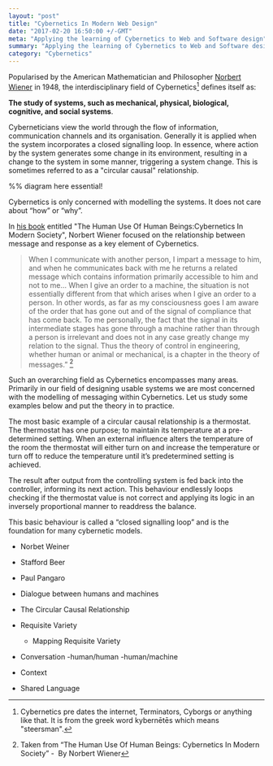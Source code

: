 ```yaml
---
layout: "post"
title: "Cybernetics In Modern Web Design"
date: "2017-02-20 16:50:00 +/-GMT"
meta: "Applying the learning of Cybernetics to Web and Software design"
summary: "Applying the learning of Cybernetics to Web and Software design"
category: "Cybernetics"
---
```

Popularised by the American Mathematician and Philosopher [Norbert Wiener](https://en.wikipedia.org/wiki/Norbert_Wiener) in 1948, the interdisciplinary field of Cybernetics[^1] defines itself as:

**The study of systems, such as mechanical, physical, biological, cognitive, and social systems**.

Cyberneticians view the world through the flow of information, communication channels and its organisation. Generally it is applied when the system incorporates a closed signalling loop. In essence, where action by the system generates some change in its environment, resulting in a change to the system in some manner, triggering a system change. This is sometimes referred to as a "circular causal" relationship.

%% diagram here essential!

Cybernetics is only concerned with modelling the systems. It does not care about “how” or “why”.

In [his book](https://www.amazon.co.uk/d/Books/Human-Use-Beings-Cybernetics-Society/0306803208) entitled "The Human Use Of Human Beings:Cybernetics In Modern Society", Norbert Wiener focused on the relationship between message and response as a key element of Cybernetics.

> When I communicate with another person, I impart a message to him, and when he communicates back with me he returns a related message which contains information primarily accessible to him and not to me… When I give an order to a machine, the situation is not essentially different from that which arises when I give an order to a person. In other words, as far as my consciousness goes I am aware of the order that has gone out and of the signal of compliance that has come back. To me personally, the fact that the signal in its intermediate stages has gone through a machine rather than through a person is irrelevant and does not in any case greatly change my relation to the signal. Thus the theory of control in engineering, whether human or animal or mechanical, is a chapter in the theory of messages.” [^2]

Such an overarching field as Cybernetics encompasses many areas. Primarily in our field of designing usable systems we are most concerned with the modelling of messaging within Cybernetics. Let us study some examples below and put the theory in to practice.

The most basic example of a circular causal relationship is a thermostat. The thermostat has one purpose; to maintain its temperature at a pre-determined setting. When an external influence alters the temperature of the room the thermostat will either turn on and increase the temperature or turn off to reduce the temperature until it’s predetermined setting is achieved.

The result after output from the controlling system is fed back into the controller, informing its next action. This behaviour endlessly loops checking if the thermostat value is not correct and applying its logic in an inversely proportional manner to readdress the balance.

This basic behaviour is called a “closed signalling loop” and is the foundation for many cybernetic models.

[^1]:   Cybernetics pre dates the internet, Terminators, Cyborgs or anything like that. It is from the greek word kybernētēs which means "steersman".

[^2]:   Taken from “The Human Use Of Human Beings: Cybernetics In Modern Society” -  By Norbert Wiener

- Norbet Weiner
- Stafford Beer
- Paul Pangaro

- Dialogue between humans and machines
- The Circular Causal Relationship
- Requisite Variety
    - Mapping Requisite Variety
- Conversation
    -human/human
    -human/machine
- Context
- Shared Language
